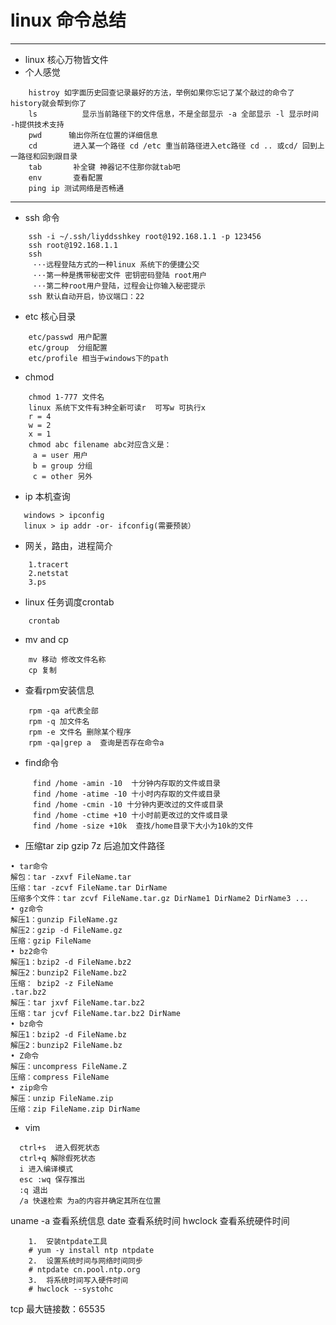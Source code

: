 # linux 命令总结
------------------
- linux 核心万物皆文件
- 个人感觉
```
    histroy 如字面历史回查记录最好的方法，举例如果你忘记了某个敲过的命令了 history就会帮到你了
    ls          显示当前路径下的文件信息，不是全部显示 -a 全部显示 -l 显示时间 -h提供技术支持
    pwd      输出你所在位置的详细信息
    cd        进入某一个路径 cd /etc 重当前路径进入etc路径 cd .. 或cd/ 回到上一路径和回到跟目录
    tab       补全键 神器记不住那你就tab吧  
    env       查看配置
    ping ip 测试网络是否畅通
```
-----------------
- ssh 命令
```
    ssh -i ~/.ssh/liyddsshkey root@192.168.1.1 -p 123456
    ssh root@192.168.1.1
    ssh
     ···远程登陆方式的一种linux 系统下的便捷公交
     ···第一种是携带秘密文件 密钥密码登陆 root用户
     ···第二种root用户登陆，过程会让你输入秘密提示
    ssh 默认自动开启，协议端口：22
```
- etc 核心目录
```
    etc/passwd 用户配置
    etc/group  分组配置
    etc/profile 相当于windows下的path
```
- chmod
```
    chmod 1-777 文件名 
    linux 系统下文件有3种全新可读r  可写w 可执行x
    r = 4 
    w = 2
    x = 1
    chmod abc filename abc对应含义是：
     a = user 用户
     b = group 分组
     c = other 另外
```
- ip 本机查询
```
   windows > ipconfig
   linux > ip addr -or- ifconfig(需要预装） 
``` 
- 网关，路由，进程简介
```
    1.tracert
    2.netstat
    3.ps
```
- linux 任务调度crontab
```
    crontab
```
- mv and cp
```
    mv 移动 修改文件名称
    cp 复制
```
- 查看rpm安装信息
```
    rpm -qa a代表全部  
    rpm -q 加文件名 
    rpm -e 文件名 删除某个程序
    rpm -qa|grep a  查询是否存在命令a
```   
- find命令
```
     find /home -amin -10  十分钟内存取的文件或目录
     find /home -atime -10 十小时内存取的文件或目录
     find /home -cmin -10 十分钟内更改过的文件或目录
     find /home -ctime +10 十小时前更改过的文件或目录
     find /home -size +10k  查找/home目录下大小为10k的文件
```		 
- 压缩tar zip gzip 7z 后追加文件路径
```
• tar命令
解包：tar -zxvf FileName.tar
压缩：tar -zcvf FileName.tar DirName
压缩多个文件：tar zcvf FileName.tar.gz DirName1 DirName2 DirName3 ...
• gz命令
解压1：gunzip FileName.gz
解压2：gzip -d FileName.gz
压缩：gzip FileName
• bz2命令
解压1：bzip2 -d FileName.bz2
解压2：bunzip2 FileName.bz2
压缩： bzip2 -z FileName
.tar.bz2
解压：tar jxvf FileName.tar.bz2
压缩：tar jcvf FileName.tar.bz2 DirName
• bz命令
解压1：bzip2 -d FileName.bz
解压2：bunzip2 FileName.bz
• Z命令
解压：uncompress FileName.Z
压缩：compress FileName
• zip命令
解压：unzip FileName.zip
压缩：zip FileName.zip DirName
```
- vim

```
  ctrl+s  进入假死状态  
  ctrl+q 解除假死状态
  i 进入编译模式
  esc :wq 保存推出
  :q 退出
  /a 快速检索 为a的内容并确定其所在位置
```
uname -a 查看系统信息
date 查看系统时间
hwclock 查看系统硬件时间
```
    1.  安装ntpdate工具
    # yum -y install ntp ntpdate
    2.  设置系统时间与网络时间同步
    # ntpdate cn.pool.ntp.org
    3.  将系统时间写入硬件时间
    # hwclock --systohc 
```
tcp 最大链接数：65535